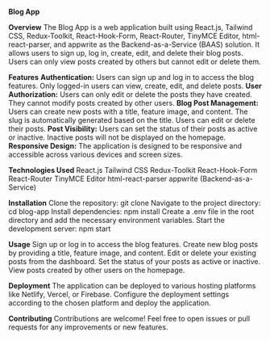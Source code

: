 **Blog App**

**Overview**
The Blog App is a web application built using React.js, Tailwind CSS, Redux-Toolkit, React-Hook-Form, React-Router, TinyMCE Editor, html-react-parser, and appwrite as the Backend-as-a-Service (BAAS) solution.     It allows users to sign up, log in, create, edit, and delete their blog posts. Users can only view posts created by others but cannot edit or delete them.

**Features**
**Authentication:** Users can sign up and log in to access the blog features. Only logged-in users can view, create, edit, and delete posts.
**User Authorization:** Users can only edit or delete the posts they have created. They cannot modify posts created by other users.
**Blog Post Management:** Users can create new posts with a title, feature image, and content. The slug is automatically generated based on the title. Users can edit or delete their posts.
**Post Visibility:** Users can set the status of their posts as active or inactive. Inactive posts will not be displayed on the homepage.
**Responsive Design:** The application is designed to be responsive and accessible across various devices and screen sizes.

**Technologies Used**
React.js
Tailwind CSS
Redux-Toolkit
React-Hook-Form
React-Router
TinyMCE Editor
html-react-parser
appwrite (Backend-as-a-Service)

**Installation**
Clone the repository: git clone <repository-url>
Navigate to the project directory: cd blog-app
Install dependencies: npm install
Create a .env file in the root directory and add the necessary environment variables.
Start the development server: npm start

**Usage**
Sign up or log in to access the blog features.
Create new blog posts by providing a title, feature image, and content.
Edit or delete your existing posts from the dashboard.
Set the status of your posts as active or inactive.
View posts created by other users on the homepage.

**Deployment**
The application can be deployed to various hosting platforms like Netlify, Vercel, or Firebase. Configure the deployment settings according to the chosen platform and deploy the application.

**Contributing**
Contributions are welcome! Feel free to open issues or pull requests for any improvements or new features.

